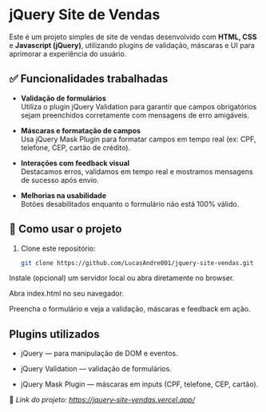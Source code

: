 # jQuery Site de Vendas

Este é um projeto simples de site de vendas desenvolvido com **HTML, CSS** e **Javascript (jQuery)**, utilizando plugins de validação, máscaras e UI para aprimorar a experiência do usuário.

## ✅ Funcionalidades trabalhadas

- **Validação de formulários**  
  Utiliza o plugin jQuery Validation para garantir que campos obrigatórios sejam preenchidos corretamente com mensagens de erro amigáveis.
  
- **Máscaras e formatação de campos**  
  Usa jQuery Mask Plugin para formatar campos em tempo real (ex: CPF, telefone, CEP, cartão de crédito).

- **Interações com feedback visual**  
  Destacamos erros, validamos em tempo real e mostramos mensagens de sucesso após envio.

- **Melhorias na usabilidade**  
  Botões desabilitados enquanto o formulário não está 100% válido.

## 🚀 Como usar o projeto

1. Clone este repositório:
   ```bash
   git clone https://github.com/LucasAndre001/jquery-site-vendas.git
Instale (opcional) um servidor local ou abra diretamente no browser.

Abra index.html no seu navegador.

Preencha o formulário e veja a validação, máscaras e feedback em ação.

## Plugins utilizados

- jQuery — para manipulação de DOM e eventos.

- jQuery Validation — validação de formulários.

- jQuery Mask Plugin — máscaras em inputs (CPF, telefone, CEP, cartão).

🔗 *Link do projeto: https://jquery-site-vendas.vercel.app/*
